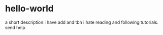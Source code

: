 # hello-world
a short description
i have add and tbh i hate reading and following tutorials. send help.
